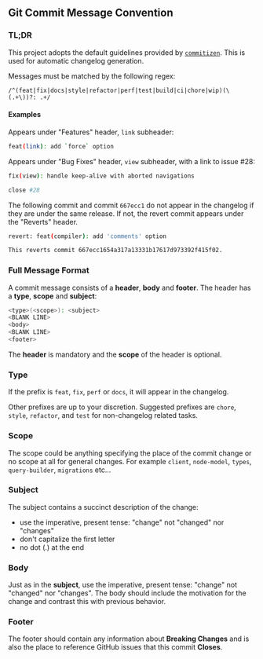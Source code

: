 ## Git Commit Message Convention

### TL;DR

This project adopts the default guidelines provided by [`commitizen`](https://commitizen-tools.github.io/commitizen/). This is used for automatic changelog generation.

Messages must be matched by the following regex:

```text
/^(feat|fix|docs|style|refactor|perf|test|build|ci|chore|wip)(\(.+\))?: .+/
```

#### Examples

Appears under "Features" header, `link` subheader:

```bash
feat(link): add `force` option
```

Appears under "Bug Fixes" header, `view` subheader, with a link to issue #28:

```bash
fix(view): handle keep-alive with aborted navigations

close #28
```

The following commit and commit `667ecc1` do not appear in the changelog if they are under the same release. If not, the revert commit appears under the "Reverts" header.

```bash
revert: feat(compiler): add 'comments' option

This reverts commit 667ecc1654a317a13331b17617d973392f415f02.
```

### Full Message Format

A commit message consists of a **header**, **body** and **footer**. The header has a **type**, **scope** and **subject**:

```bash
<type>(<scope>): <subject>
<BLANK LINE>
<body>
<BLANK LINE>
<footer>
```

The **header** is mandatory and the **scope** of the header is optional.

### Type

If the prefix is `feat`, `fix`, `perf` or `docs`, it will appear in the changelog.

Other prefixes are up to your discretion. Suggested prefixes are `chore`, `style`, `refactor`, and `test` for non-changelog related tasks.

### Scope

The scope could be anything specifying the place of the commit change or no scope at all for general changes. For example `client`, `node-model`, `types`, `query-builder`, `migrations` etc...

### Subject

The subject contains a succinct description of the change:

- use the imperative, present tense: "change" not "changed" nor "changes"
- don't capitalize the first letter
- no dot (.) at the end

### Body

Just as in the **subject**, use the imperative, present tense: "change" not "changed" nor "changes".
The body should include the motivation for the change and contrast this with previous behavior.

### Footer

The footer should contain any information about **Breaking Changes** and is also the place to
reference GitHub issues that this commit **Closes**.
